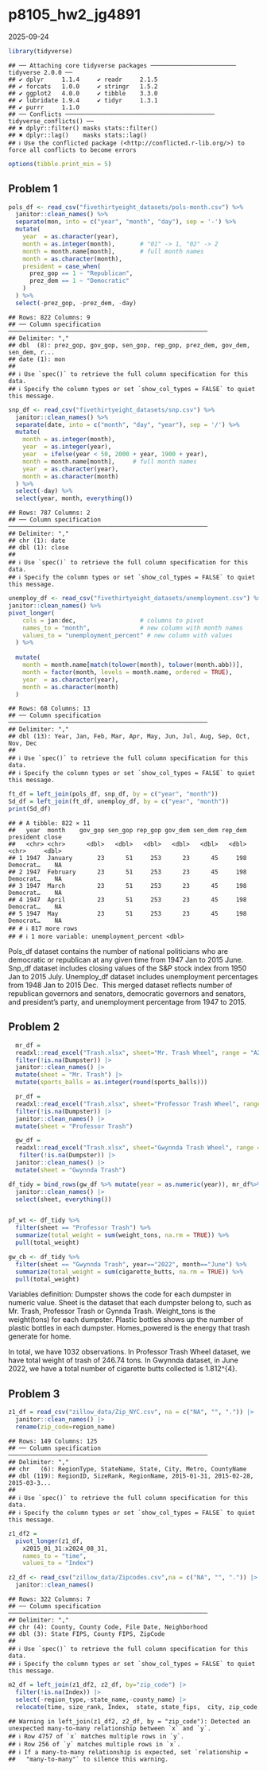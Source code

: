p8105_hw2_jg4891
================
2025-09-24

``` r
library(tidyverse)
```

    ## ── Attaching core tidyverse packages ──────────────────────── tidyverse 2.0.0 ──
    ## ✔ dplyr     1.1.4     ✔ readr     2.1.5
    ## ✔ forcats   1.0.0     ✔ stringr   1.5.2
    ## ✔ ggplot2   4.0.0     ✔ tibble    3.3.0
    ## ✔ lubridate 1.9.4     ✔ tidyr     1.3.1
    ## ✔ purrr     1.1.0     
    ## ── Conflicts ────────────────────────────────────────── tidyverse_conflicts() ──
    ## ✖ dplyr::filter() masks stats::filter()
    ## ✖ dplyr::lag()    masks stats::lag()
    ## ℹ Use the conflicted package (<http://conflicted.r-lib.org/>) to force all conflicts to become errors

``` r
options(tibble.print_min = 5)
```

## Problem 1

``` r
pols_df <- read_csv("fivethirtyeight_datasets/pols-month.csv") %>%
  janitor::clean_names() %>%
  separate(mon, into = c("year", "month", "day"), sep = '-') %>%
  mutate(
    year  = as.character(year),
    month = as.integer(month),       # "01" -> 1, "02" -> 2
    month = month.name[month],       # full month names
    month = as.character(month),
    president = case_when(
      prez_gop == 1 ~ "Republican",
      prez_dem == 1 ~ "Democratic"
    )
  ) %>%
  select(-prez_gop, -prez_dem, -day)
```

    ## Rows: 822 Columns: 9
    ## ── Column specification ────────────────────────────────────────────────────────
    ## Delimiter: ","
    ## dbl  (8): prez_gop, gov_gop, sen_gop, rep_gop, prez_dem, gov_dem, sen_dem, r...
    ## date (1): mon
    ## 
    ## ℹ Use `spec()` to retrieve the full column specification for this data.
    ## ℹ Specify the column types or set `show_col_types = FALSE` to quiet this message.

``` r
snp_df <- read_csv("fivethirtyeight_datasets/snp.csv") %>%
  janitor::clean_names() %>%
  separate(date, into = c("month", "day", "year"), sep = '/') %>%
  mutate(
    month = as.integer(month),
    year  = as.integer(year),
    year  = ifelse(year < 50, 2000 + year, 1900 + year),
    month = month.name[month],     # full month names
    year  = as.character(year),
    month = as.character(month)
  ) %>%
  select(-day) %>%
  select(year, month, everything())
```

    ## Rows: 787 Columns: 2
    ## ── Column specification ────────────────────────────────────────────────────────
    ## Delimiter: ","
    ## chr (1): date
    ## dbl (1): close
    ## 
    ## ℹ Use `spec()` to retrieve the full column specification for this data.
    ## ℹ Specify the column types or set `show_col_types = FALSE` to quiet this message.

``` r
unemploy_df <- read_csv("fivethirtyeight_datasets/unemployment.csv") %>% 
janitor::clean_names() %>% 
pivot_longer(
    cols = jan:dec,                  # columns to pivot
    names_to = "month",              # new column with month names
    values_to = "unemployment_percent" # new column with values
  ) %>% 
  
  mutate(
    month = month.name[match(tolower(month), tolower(month.abb))],
    month = factor(month, levels = month.name, ordered = TRUE),
    year  = as.character(year),
    month = as.character(month)
  )
```

    ## Rows: 68 Columns: 13
    ## ── Column specification ────────────────────────────────────────────────────────
    ## Delimiter: ","
    ## dbl (13): Year, Jan, Feb, Mar, Apr, May, Jun, Jul, Aug, Sep, Oct, Nov, Dec
    ## 
    ## ℹ Use `spec()` to retrieve the full column specification for this data.
    ## ℹ Specify the column types or set `show_col_types = FALSE` to quiet this message.

``` r
ft_df = left_join(pols_df, snp_df, by = c("year", "month"))
Sd_df = left_join(ft_df, unemploy_df, by = c("year", "month"))
print(Sd_df)
```

    ## # A tibble: 822 × 11
    ##   year  month    gov_gop sen_gop rep_gop gov_dem sen_dem rep_dem president close
    ##   <chr> <chr>      <dbl>   <dbl>   <dbl>   <dbl>   <dbl>   <dbl> <chr>     <dbl>
    ## 1 1947  January       23      51     253      23      45     198 Democrat…    NA
    ## 2 1947  February      23      51     253      23      45     198 Democrat…    NA
    ## 3 1947  March         23      51     253      23      45     198 Democrat…    NA
    ## 4 1947  April         23      51     253      23      45     198 Democrat…    NA
    ## 5 1947  May           23      51     253      23      45     198 Democrat…    NA
    ## # ℹ 817 more rows
    ## # ℹ 1 more variable: unemployment_percent <dbl>

Pols_df dataset contains the number of national politicians who are
democratic or republican at any given time from 1947 Jan to 2015 June.
Snp_df dataset includes closing values of the S&P stock index from 1950
Jan to 2015 July. Unemploy_df dataset includes unemployment percentages
from 1948 Jan to 2015 Dec.  This merged dataset reflects number of
republican governors and senators, democratic governors and senators,
and president’s party, and unemployment percentage from 1947 to 2015.

## Problem 2

``` r
  mr_df = 
  readxl::read_excel("Trash.xlsx", sheet="Mr. Trash Wheel", range = "A2:N653",na = c("NA", "", "."))|>
  filter(!is.na(Dumpster)) |> 
  janitor::clean_names() |> 
  mutate(sheet = "Mr. Trash") |> 
  mutate(sports_balls = as.integer(round(sports_balls)))
```

``` r
  pr_df = 
  readxl::read_excel("Trash.xlsx", sheet="Professor Trash Wheel", range = "A2:M120",na = c("NA", "", "."))|>
  filter(!is.na(Dumpster)) |> 
  janitor::clean_names() |> 
  mutate(sheet = "Professor Trash")
```

``` r
  gw_df = 
  readxl::read_excel("Trash.xlsx", sheet="Gwynnda Trash Wheel", range = "A2:L265",na = c("NA", "", "."))|>
   filter(!is.na(Dumpster)) |> 
  janitor::clean_names() |> 
  mutate(sheet = "Gwynnda Trash")
```

``` r
df_tidy = bind_rows(gw_df %>% mutate(year = as.numeric(year)), mr_df%>% mutate(year = as.numeric(year)), pr_df%>% mutate(year = as.numeric(year))) |> 
  janitor::clean_names() |> 
  select(sheet, everything())


pf_wt <- df_tidy %>% 
  filter(sheet == "Professor Trash") %>% 
  summarize(total_weight = sum(weight_tons, na.rm = TRUE)) %>% 
  pull(total_weight)

gw_cb <- df_tidy %>% 
  filter(sheet == "Gwynnda Trash", year=="2022", month=="June") %>% 
  summarize(total_weight = sum(cigarette_butts, na.rm = TRUE)) %>% 
  pull(total_weight)
```

Variables definition: Dumpster shows the code for each dumpster in
numeric value. Sheet is the dataset that each dumpster belong to, such
as Mr. Trash, Professor Trash or Gynnda Trash. Weight_tons is the
weight(tons) for each dumpster. Plastic bottles shows up the number of
plastic bottles in each dumpster. Homes_powered is the energy that trash
generate for home.

In total, we have 1032 observations. In Professor Trash Wheel dataset,
we have total weight of trash of 246.74 tons. In Gwynnda dataset, in
June 2022, we have a total number of cigarette butts collected is
1.812^{4}.

## Problem 3

``` r
z1_df = read_csv("zillow_data/Zip_NYC.csv", na = c("NA", "", ".")) |> 
  janitor::clean_names() |> 
  rename(zip_code=region_name) 
```

    ## Rows: 149 Columns: 125
    ## ── Column specification ────────────────────────────────────────────────────────
    ## Delimiter: ","
    ## chr   (6): RegionType, StateName, State, City, Metro, CountyName
    ## dbl (119): RegionID, SizeRank, RegionName, 2015-01-31, 2015-02-28, 2015-03-3...
    ## 
    ## ℹ Use `spec()` to retrieve the full column specification for this data.
    ## ℹ Specify the column types or set `show_col_types = FALSE` to quiet this message.

``` r
z1_df2 =
  pivot_longer(z1_df,
    x2015_01_31:x2024_08_31,
    names_to = "time", 
    values_to = "Index") 

z2_df <- read_csv("zillow_data/Zipcodes.csv",na = c("NA", "", ".")) |> 
  janitor::clean_names() 
```

    ## Rows: 322 Columns: 7
    ## ── Column specification ────────────────────────────────────────────────────────
    ## Delimiter: ","
    ## chr (4): County, County Code, File Date, Neighborhood
    ## dbl (3): State FIPS, County FIPS, ZipCode
    ## 
    ## ℹ Use `spec()` to retrieve the full column specification for this data.
    ## ℹ Specify the column types or set `show_col_types = FALSE` to quiet this message.

``` r
m2_df = left_join(z1_df2, z2_df, by="zip_code") |> 
  filter(!is.na(Index)) |> 
  select(-region_type,-state_name,-county_name) |> 
  relocate(time, size_rank, Index,  state, state_fips,  city, zip_code, county, county_fips, county_code, region_id, metro, neighborhood, file_date)
```

    ## Warning in left_join(z1_df2, z2_df, by = "zip_code"): Detected an unexpected many-to-many relationship between `x` and `y`.
    ## ℹ Row 4757 of `x` matches multiple rows in `y`.
    ## ℹ Row 256 of `y` matches multiple rows in `x`.
    ## ℹ If a many-to-many relationship is expected, set `relationship =
    ##   "many-to-many"` to silence this warning.
